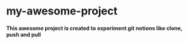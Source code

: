 # my-awesome-project
#### This awesome project is created to experiment git notions like clone, push and pull
